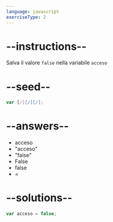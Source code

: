 ```yaml
---
language: javascript
exerciseType: 2
---
```


# --instructions--

Salva il valore `false` nella variabile `acceso`

# --seed--

```javascript
var [/][/][/];
```

# --answers--

- acceso 
- "acceso"
- "false"
- False
- false
- = 

# --solutions--

```javascript
var acceso = false;
```
